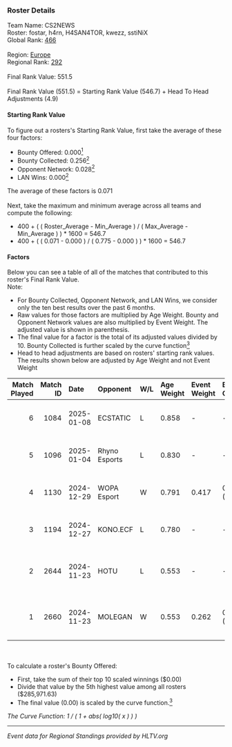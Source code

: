 ### Roster Details<br />
Team Name: CS2NEWS<br />
Roster: fostar, h4rn, H4SAN4TOR, kwezz, sstiNiX<br />
Global Rank: [466](../../standings_global_2025_02_28.md)<br />
<br />
Region: [Europe]( ../../standings_europe_2025_02_28.md)<br />
Regional Rank: [292]( ../../standings_europe_2025_02_28.md)<br />
<br />
Final Rank Value:  551.5<br />
<br />
Final Rank Value (551.5) = Starting Rank Value (546.7) + Head To Head Adjustments (4.9)<br />

#### Starting Rank Value<br />
To figure out a rosters's Starting Rank Value, first take the average of these four factors:<br />
- Bounty Offered: 0.000[<sup>1</sup>](#table2)
- Bounty Collected: 0.256[<sup>2</sup>](#table1)
- Opponent Network: 0.028[<sup>2</sup>](#table1)
- LAN Wins: 0.000[<sup>2</sup>](#table1)

The average of these factors is 0.071<br />
<br />
Next, take the maximum and minimum average across all teams and compute the following:<br />
- 400 + ( ( Roster_Average - Min_Average ) / ( Max_Average - Min_Average ) ) * 1600 = 546.7
- 400 + ( ( 0.071 - 0.000 ) / ( 0.775 - 0.000 ) ) * 1600 = 546.7


#### Factors<br />
Below you can see a table of all of the matches that contributed to this roster's Final Rank Value.<br />
Note:<br />

- For Bounty Collected, Opponent Network, and LAN Wins, we consider only the ten best results over the past 6 months.
- Raw values for those factors are multiplied by Age Weight. Bounty and Opponent Network values are also multiplied by Event Weight. The adjusted value is shown in parenthesis.
- The final value for a factor is the total of its adjusted values divided by 10. Bounty Collected is further scaled by the curve function[<sup>3</sup>](#curveFunction)
- Head to head adjustments are based on rosters' starting rank values. The results shown below are adjusted by Age Weight and not Event Weight
<span id="table1"></span><br />


| Match Played | Match ID | Date       | Opponent      | W/L | Age Weight | Event Weight | Bounty Collected | Opponent Network | LAN Wins  | H2H Adj. | Roster                                           |
| -: | -: | :- | :- | :- | :- | :- | :- | :- | :- | -: | :- |
|            6 |     1084 | 2025-01-08 | ECSTATIC      | L   | 0.858      | -            | -                | -                | -         |    -2.80 | fostar, h4rn, H4SAN4TOR, kwezz, sstiNiX          |
|            5 |     1096 | 2025-01-04 | Rhyno Esports | L   | 0.830      | -            | -                | -                | -         |    -3.94 | fostar, h4rn, H4SAN4TOR, kwezz, sstiNiX          |
|            4 |     1130 | 2024-12-29 | WOPA Esport   | W   | 0.791      | 0.417        | 0.037 (0.012)    | 0.845 (0.279)    | 0 (0.000) |    21.18 | fostar, h4rn, H4SAN4TOR, kwezz, sstiNiX          |
|            3 |     1194 | 2024-12-27 | KONO.ECF      | L   | 0.780      | -            | -                | -                | -         |   -10.61 | fostar, h4rn, H4SAN4TOR, kwezz, sstiNiX          |
|            2 |     2644 | 2024-11-23 | HOTU          | L   | 0.553      | -            | -                | -                | -         |    -4.17 | fostar, H4SAN4TOR, leri511, lollipop21k, sstiNiX |
|            1 |     2660 | 2024-11-23 | MOLEGAN       | W   | 0.553      | 0.262        | 0.000 (0.000)    | 0.030 (0.004)    | 0 (0.000) |     5.22 | fostar, H4SAN4TOR, leri511, lollipop21k, sstiNiX |

<br />
<span id="table2"></span><br />
To calculate a roster's Bounty Offered:<br />

- First, take the sum of their top 10 scaled winnings ($0.00)
- Divide that value by the 5th highest value among all rosters ($285,971.63)
- The final value (0.00) is scaled by the curve function.[<sup>3</sup>](#curveFunction)

<span id="curveFunction"></span>_The Curve Function: 1 / ( 1 + abs( log10( x ) ) )_<br />

---
_Event data for Regional Standings provided by HLTV.org_<br />
